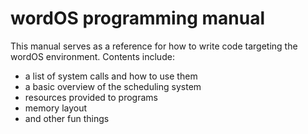 # wordOS programming manual
This manual serves as a reference for how to write code targeting the wordOS environment.
Contents include:
- a list of system calls and how to use them
- a basic overview of the scheduling system
- resources provided to programs
- memory layout
- and other fun things